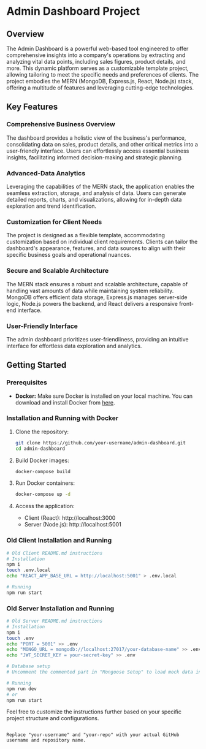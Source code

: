 
# Admin Dashboard Project

## Overview

The Admin Dashboard is a powerful web-based tool engineered to offer comprehensive insights into a company's operations by extracting and analyzing vital data points, including sales figures, product details, and more. This dynamic platform serves as a customizable template project, allowing tailoring to meet the specific needs and preferences of clients. The project embodies the MERN (MongoDB, Express.js, React, Node.js) stack, offering a multitude of features and leveraging cutting-edge technologies.

## Key Features

### Comprehensive Business Overview

The dashboard provides a holistic view of the business's performance, consolidating data on sales, product details, and other critical metrics into a user-friendly interface.
Users can effortlessly access essential business insights, facilitating informed decision-making and strategic planning.

### Advanced-Data Analytics

Leveraging the capabilities of the MERN stack, the application enables the seamless extraction, storage, and analysis of data.
Users can generate detailed reports, charts, and visualizations, allowing for in-depth data exploration and trend identification.

### Customization for Client Needs

The project is designed as a flexible template, accommodating customization based on individual client requirements.
Clients can tailor the dashboard's appearance, features, and data sources to align with their specific business goals and operational nuances.

### Secure and Scalable Architecture

The MERN stack ensures a robust and scalable architecture, capable of handling vast amounts of data while maintaining system reliability.
MongoDB offers efficient data storage, Express.js manages server-side logic, Node.js powers the backend, and React delivers a responsive front-end interface.

### User-Friendly Interface

The admin dashboard prioritizes user-friendliness, providing an intuitive interface for effortless data exploration and analytics.

## Getting Started

### Prerequisites

- **Docker:**
  Make sure Docker is installed on your local machine. You can download and install Docker from [here](https://www.docker.com/get-started).

### Installation and Running with Docker

1. Clone the repository:

   ```bash
   git clone https://github.com/your-username/admin-dashboard.git
   cd admin-dashboard
   ```

2. Build Docker images:

   ```bash
   docker-compose build
   ```

3. Run Docker containers:

   ```bash
   docker-compose up -d
   ```

4. Access the application:

   - Client (React): http://localhost:3000
   - Server (Node.js): http://localhost:5001

### Old Client Installation and Running

```bash
# Old Client README.md instructions
# Installation
npm i
touch .env.local
echo "REACT_APP_BASE_URL = http://localhost:5001" > .env.local

# Running
npm run start
```

### Old Server Installation and Running

```bash
# Old Server README.md instructions
# Installation
npm i
touch .env
echo "PORT = 5001" >> .env
echo "MONGO_URL = mongodb://localhost:27017/your-database-name" >> .env
echo "JWT_SECRET_KEY = your-secret-key" >> .env

# Database setup
# Uncomment the commented part in "Mongoose Setup" to load mock data into the database

# Running
npm run dev
# or
npm run start
```

Feel free to customize the instructions further based on your specific project structure and configurations.
```

Replace "your-username" and "your-repo" with your actual GitHub username and repository name.